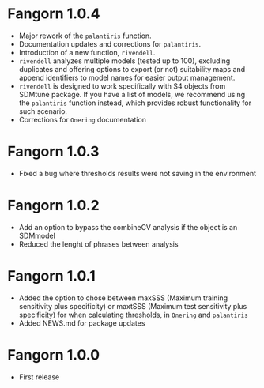 # Fangorn 1.0.4

* Major rework of the `palantiris` function.
* Documentation updates and corrections for `palantiris`.
* Introduction of a new function, `rivendell`.
* `rivendell` analyzes multiple models (tested up to 100), excluding duplicates and offering options to export (or not) suitability maps and append identifiers to model names for easier output management.
* `rivendell` is designed to work specifically with S4 objects from SDMtune package. If you have a list of models, we recommend using the `palantiris` function instead, which provides robust functionality for such scenario. 
* Corrections for `Onering` documentation


# Fangorn 1.0.3

* Fixed a bug where thresholds results were not saving in the environment

# Fangorn 1.0.2

* Add an option to bypass the combineCV analysis if the object is an SDMmodel
* Reduced the lenght of phrases between analysis


# Fangorn 1.0.1

* Added the option to chose between maxSSS (Maximum training sensitivity plus specificity) or maxtSSS (Maximum test sensitivity plus specificity) for when calculating thresholds, in `Onering` and `palantiris`
* Added NEWS.md for package updates

# Fangorn 1.0.0

* First release
